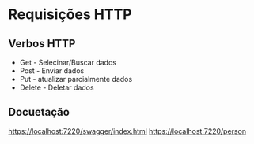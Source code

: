 # Requisições HTTP

## Verbos HTTP

- Get - Selecinar/Buscar dados
- Post - Enviar dados
- Put - atualizar parcialmente dados
- Delete - Deletar dados

## Docuetação

<https://localhost:7220/swagger/index.html>
<https://localhost:7220/person>
